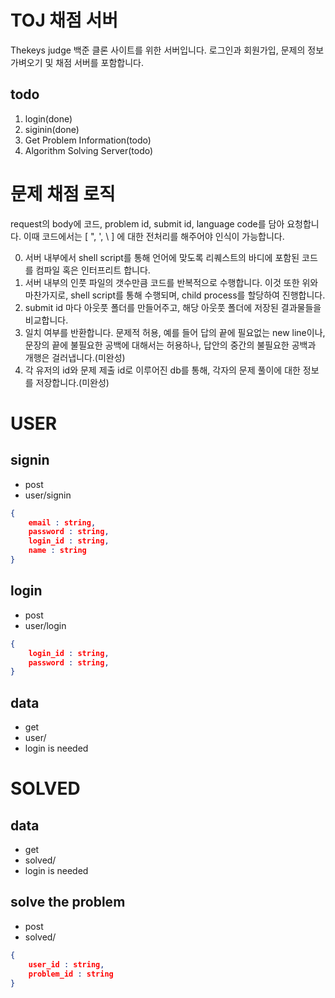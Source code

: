 # TOJ 채점 서버
Thekeys judge 백준 클론 사이트를 위한 서버입니다. 로그인과 회원가입, 문제의 정보 가벼오기 및 채점 서버를 포함합니다.

## todo
1. login(done)
2. siginin(done)
3. Get Problem Information(todo)
4. Algorithm Solving Server(todo)

# 문제 채점 로직
request의 body에 코드, problem id, submit id, language code를 담아 요청합니다. 이때 코드에서는 [ ", ', \\ ] 에 대한 전처리를 해주어야 인식이 가능합니다. <br>

0. 서버 내부에서 shell script를 통해 언어에 맞도록 리퀘스트의 바디에 포함된 코드를 컴파일 혹은 인터프리트 합니다.<br>
1. 서버 내부의 인풋 파일의 갯수만큼 코드를 반복적으로 수행합니다. 이것 또한 위와 마찬가지로, shell script를 통해 수행되며, child process를 할당하여 진행합니다. <br>
2. submit id 마다 아웃풋 폴더를 만들어주고, 해당 아웃풋 폴더에 저장된 결과물들을 비교합니다.<br>
3. 일치 여부를 반환합니다. 문제적 허용, 예를 들어 답의 끝에 필요없는 new line이나, 문장의 끝에 불필요한 공백에 대해서는 허용하나, 답안의 중간의 불필요한 공백과 개행은 걸러냅니다.(미완성) <br>
4. 각 유저의 id와 문제 제출 id로 이루어진 db를 통해, 각자의 문제 풀이에 대한 정보를 저장합니다.(미완성)

# USER

## signin
- post
- user/signin
```json
{
    email : string,
    password : string,
    login_id : string,
    name : string
}
```

## login
- post
- user/login
```json
{
    login_id : string,
    password : string,
}
```

## data
- get
- user/
- login is needed

# SOLVED

## data 
- get
- solved/
- login is needed

## solve the problem
- post
- solved/ 
```json
{
    user_id : string,
    problem_id : string
}
```
